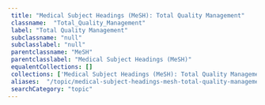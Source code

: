 ```yaml
--- 
 title: "Medical Subject Headings (MeSH): Total Quality Management" 
 classname:  "Total_Quality_Management" 
 label: "Total Quality Management" 
 subclassname: "null" 
 subclasslabel: "null" 
 parentclassname: "MeSH" 
 parentclasslabel: "Medical Subject Headings (MeSH)" 
 equalentCollections: [] 
 collections: ['Medical Subject Headings (MeSH): Total Quality Management']
 aliases:  "/topic/medical-subject-headings-mesh-total-quality-management"  
 searchCategory: "topic" 
---
```

